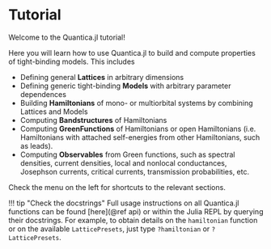 # Tutorial

Welcome to the Quantica.jl tutorial!

Here you will learn how to use Quantica.jl to build and compute properties of tight-binding models. This includes

- Defining general **Lattices** in arbitrary dimensions
- Defining generic tight-binding **Models** with arbitrary parameter dependences
- Building **Hamiltonians** of mono- or multiorbital systems by combining Lattices and Models
- Computing **Bandstructures** of Hamiltonians
- Computing **GreenFunctions** of Hamiltonians or open Hamiltonians (i.e. Hamiltonians with attached self-energies from other Hamiltonians, such as leads).
- Computing **Observables** from Green functions, such as spectral densities, current densities, local and nonlocal conductances, Josephson currents, critical currents, transmission probabilities, etc.

Check the menu on the left for shortcuts to the relevant sections.

!!! tip "Check the docstrings"
    Full usage instructions on all Quantica.jl functions can be found [here](@ref api) or within the Julia REPL by querying their docstrings. For example, to obtain details on the `hamiltonian` function or on the available `LatticePresets`, just type `?hamiltonian` or `?LatticePresets`.
